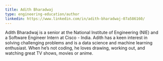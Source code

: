 ```yaml
---
title: Adith Bharadwaj
type: engineering-education/author
linkedin: https://www.linkedin.com/in/adith-bharadwaj-07a586160/
---
```

Adith Bharadwaj is a senior at the National Institute of Engineering (NIE) and a Software Engineer Intern at Cisco - India. Adith has a keen interest in solving challenging problems and is a data science and machine learning enthusiast. When he’s not coding, he loves drawing, working out, and watching great TV shows, movies or anime.

